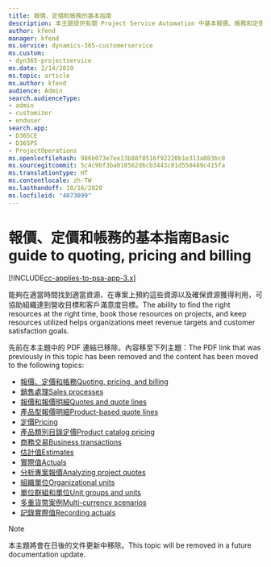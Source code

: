 ```yaml
---
title: 報價、定價和帳務的基本指南
description: 本主題提供有關 Project Service Automation 中基本報價、帳務和定價的資訊連結。
author: kfend
manager: kfend
ms.service: dynamics-365-customerservice
ms.custom:
- dyn365-projectservice
ms.date: 2/14/2019
ms.topic: article
ms.author: kfend
audience: Admin
search.audienceType:
- admin
- customizer
- enduser
search.app:
- D365CE
- D365PS
- ProjectOperations
ms.openlocfilehash: 986b073e7ee13b88f8516f92220b1e313a083bc0
ms.sourcegitcommit: 5c4c9bf3ba018562d6cb3443c01d550489c415fa
ms.translationtype: HT
ms.contentlocale: zh-TW
ms.lasthandoff: 10/16/2020
ms.locfileid: "4073099"
---
```

# <a name="basic-guide-to-quoting-pricing-and-billing"></a><span data-ttu-id="cd67f-103">報價、定價和帳務的基本指南</span><span class="sxs-lookup"><span data-stu-id="cd67f-103">Basic guide to quoting, pricing and billing</span></span>

[!INCLUDE[cc-applies-to-psa-app-3.x](../../includes/cc-applies-to-psa-app-3x.md)]

<span data-ttu-id="cd67f-104">能夠在適當時間找到適當資源、在專案上預約這些資源以及確保資源獲得利用，可協助組織達到營收目標和客戶滿意度目標。</span><span class="sxs-lookup"><span data-stu-id="cd67f-104">The ability to find the right resources at the right time, book those resources on projects, and keep resources utilized helps organizations meet revenue targets and customer satisfaction goals.</span></span> 

<span data-ttu-id="cd67f-105">先前在本主題中的 PDF 連結已移除，內容移至下列主題：</span><span class="sxs-lookup"><span data-stu-id="cd67f-105">The PDF link that was previously in this topic has been removed and the content has been moved to the following topics:</span></span>

- [<span data-ttu-id="cd67f-106">報價、定價和帳務</span><span class="sxs-lookup"><span data-stu-id="cd67f-106">Quoting, pricing, and billing</span></span>](../quote-bill-price.md)
- [<span data-ttu-id="cd67f-107">銷售處理</span><span class="sxs-lookup"><span data-stu-id="cd67f-107">Sales processes</span></span>](../basic-sales-process.md)
- [<span data-ttu-id="cd67f-108">報價和報價明細</span><span class="sxs-lookup"><span data-stu-id="cd67f-108">Quotes and quote lines</span></span>](../basic-quote-lines.md)
- [<span data-ttu-id="cd67f-109">產品型報價明細</span><span class="sxs-lookup"><span data-stu-id="cd67f-109">Product-based quote lines</span></span>](../product-based-quote-lines.md)
- [<span data-ttu-id="cd67f-110">定價</span><span class="sxs-lookup"><span data-stu-id="cd67f-110">Pricing</span></span>](../basic-pricing.md)
- [<span data-ttu-id="cd67f-111">產品類別目錄定價</span><span class="sxs-lookup"><span data-stu-id="cd67f-111">Product catalog pricing</span></span>](../product-catalog-pricing.md)
- [<span data-ttu-id="cd67f-112">商務交易</span><span class="sxs-lookup"><span data-stu-id="cd67f-112">Business transactions</span></span>](../basic-business-transactions.md)
- [<span data-ttu-id="cd67f-113">估計值</span><span class="sxs-lookup"><span data-stu-id="cd67f-113">Estimates</span></span>](../estimates.md)
- [<span data-ttu-id="cd67f-114">實際值</span><span class="sxs-lookup"><span data-stu-id="cd67f-114">Actuals</span></span>](../actuals.md)
- [<span data-ttu-id="cd67f-115">分析專案報價</span><span class="sxs-lookup"><span data-stu-id="cd67f-115">Analyzing project quotes</span></span>](../basic-analyzing-quotes.md)
- [<span data-ttu-id="cd67f-116">組織單位</span><span class="sxs-lookup"><span data-stu-id="cd67f-116">Organizational units</span></span>](../advanced-organizational.md)
- [<span data-ttu-id="cd67f-117">單位群組和單位</span><span class="sxs-lookup"><span data-stu-id="cd67f-117">Unit groups and units</span></span>](../advanced-units.md)
- [<span data-ttu-id="cd67f-118">多重貨幣案例</span><span class="sxs-lookup"><span data-stu-id="cd67f-118">Multi-currency scenarios</span></span>](../advanced-currency.md)
- [<span data-ttu-id="cd67f-119">記錄實際值</span><span class="sxs-lookup"><span data-stu-id="cd67f-119">Recording actuals</span></span>](../advanced-actuals.md)

> [!NOTE]
> <span data-ttu-id="cd67f-120">本主題將會在日後的文件更新中移除。</span><span class="sxs-lookup"><span data-stu-id="cd67f-120">This topic will be removed in a future documentation update.</span></span> 

